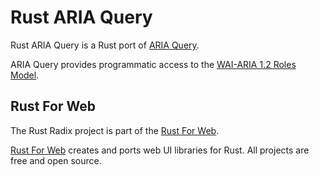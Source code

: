 # Rust ARIA Query

Rust ARIA Query is a Rust port of [ARIA Query](https://www.npmjs.com/package/aria-query).

ARIA Query provides programmatic access to the [WAI-ARIA 1.2 Roles Model](https://www.w3.org/TR/wai-aria-1.2/#roles).

## Rust For Web

The Rust Radix project is part of the [Rust For Web](https://github.com/RustForWeb).

[Rust For Web](https://github.com/RustForWeb) creates and ports web UI libraries for Rust. All projects are free and open source.
